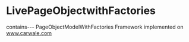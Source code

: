 # LivePageObjectwithFactories
contains---
PageObjectModelWithFactories Framework implemented on www.carwale.com
